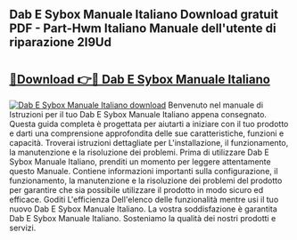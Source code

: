 ## Dab E Sybox Manuale Italiano Download gratuit PDF - Part-Hwm Italiano Manuale dell'utente di riparazione 2I9Ud

# <h2><a href="http://dfc7w1q.blite.top/?on=Dab+E+Sybox+Manuale+Italiano">🔗Download 👉🔴 Dab E Sybox Manuale Italiano</a></h2>

[![Dab E Sybox Manuale Italiano download](https://i.imgur.com/lujVjoI.png)](http://dfc7w1q.blite.top/?on=Dab+E+Sybox+Manuale+Italiano)
Benvenuto nel manuale di Istruzioni per il tuo Dab E Sybox Manuale Italiano appena consegnato. Questa guida completa è progettata per aiutarti a iniziare con il tuo prodotto e darti una comprensione approfondita delle sue caratteristiche, funzioni e capacità. Troverai istruzioni dettagliate per L'installazione, il funzionamento, la manutenzione e la risoluzione dei problemi. Prima di utilizzare Dab E Sybox Manuale Italiano, prenditi un momento per leggere attentamente questo Manuale. Contiene informazioni importanti sulla configurazione, il funzionamento, la manutenzione e la risoluzione dei problemi del prodotto per garantire che sia possibile utilizzare il prodotto in modo sicuro ed efficace. Goditi L'efficienza Dell'elenco delle funzionalità mentre usi il tuo nuovo Dab E Sybox Manuale Italiano. La vostra soddisfazione è garantita Dab E Sybox Manuale Italiano. Sosteniamo la qualità dei nostri prodotti e servizi.
